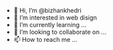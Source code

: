 - 👋 Hi, I’m @bizhankhedri
- 👀 I’m interested in web disign
- 🌱 I’m currently learning ...
- 💞️ I’m looking to collaborate on ...
- 📫 How to reach me ...

<!---
bizhankhedri/bizhankhedri is a ✨ special ✨ repository because its `README.md` (this file) appears on your GitHub profile.
You can click the Preview link to take a look at your changes.
--->
